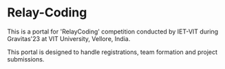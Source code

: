 # Relay-Coding

This is a portal for 'RelayCoding' competition conducted by IET-VIT  during Gravitas'23 at VIT University, Vellore, India. 

This portal is designed to handle registrations, team formation and project submissions.

